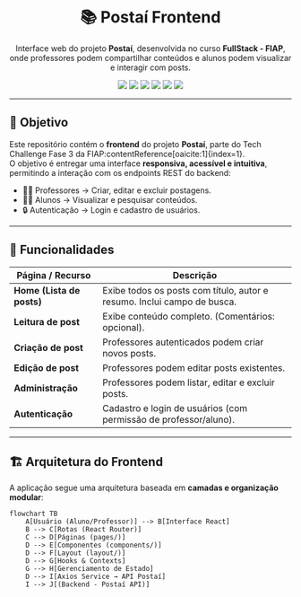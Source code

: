 <h1 align="center">📚 Postaí Frontend</h1>

<p align="center">
  Interface web do projeto <b>Postaí</b>, desenvolvida no curso <b>FullStack - FIAP</b>, onde professores podem compartilhar conteúdos e alunos podem visualizar e interagir com posts.
</p>

<p align="center">
  <a href="https://react.dev/"><img src="https://img.shields.io/badge/React-20232A?style=for-the-badge&logo=react&logoColor=61DAFB" /></a>
  <a href="https://www.typescriptlang.org/"><img src="https://img.shields.io/badge/TypeScript-007ACC?style=for-the-badge&logo=typescript&logoColor=white" /></a>
  <a href="https://vitejs.dev/"><img src="https://img.shields.io/badge/Vite-646CFF?style=for-the-badge&logo=vite&logoColor=white" /></a>
  <a href="https://chakra-ui.com/"><img src="https://img.shields.io/badge/ChakraUI-319795?style=for-the-badge&logo=chakraui&logoColor=white" /></a>
  <a href="https://axios-http.com/"><img src="https://img.shields.io/badge/Axios-5A29E4?style=for-the-badge&logo=axios&logoColor=white" /></a>
  <a href="https://render.com/"><img src="https://img.shields.io/badge/Render-000000?style=for-the-badge&logo=render&logoColor=white" /></a>
</p>

---

## 🎯 Objetivo

Este repositório contém o **frontend** do projeto **Postaí**, parte do Tech Challenge Fase 3 da FIAP:contentReference[oaicite:1]{index=1}.  
O objetivo é entregar uma interface **responsiva, acessível e intuitiva**, permitindo a interação com os endpoints REST do backend:

- 👩‍🏫 Professores → Criar, editar e excluir postagens.
- 👨‍🎓 Alunos → Visualizar e pesquisar conteúdos.
- 🔒 Autenticação → Login e cadastro de usuários.

---

## 🧰 Funcionalidades

| Página / Recurso          | Descrição                                                               |
| ------------------------- | ----------------------------------------------------------------------- |
| **Home (Lista de posts)** | Exibe todos os posts com título, autor e resumo. Inclui campo de busca. |
| **Leitura de post**       | Exibe conteúdo completo. (Comentários: opcional).                       |
| **Criação de post**       | Professores autenticados podem criar novos posts.                       |
| **Edição de post**        | Professores podem editar posts existentes.                              |
| **Administração**         | Professores podem listar, editar e excluir posts.                       |
| **Autenticação**          | Cadastro e login de usuários (com permissão de professor/aluno).        |

---

## 🏗️ Arquitetura do Frontend

A aplicação segue uma arquitetura baseada em **camadas e organização modular**:

```mermaid
flowchart TB
    A[Usuário (Aluno/Professor)] --> B[Interface React]
    B --> C[Rotas (React Router)]
    C --> D[Páginas (pages/)]
    D --> E[Componentes (components/)]
    D --> F[Layout (layout/)]
    D --> G[Hooks & Contexts]
    G --> H[Gerenciamento de Estado]
    D --> I[Axios Service → API Postaí]
    I --> J[(Backend - Postaí API)]
```
